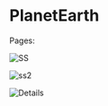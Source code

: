 # PlanetEarth

Pages:

![SS](https://github.com/ShrikeshB/PlanetEarth/assets/105501579/d847e09b-a958-423e-aaa7-b05f9134d4a8)

![ss2](https://github.com/ShrikeshB/PlanetEarth/assets/105501579/3198f819-fb91-4fcc-8e28-f85f6e707b70)

![Details](https://github.com/ShrikeshB/PlanetEarth/assets/105501579/42ca505d-717b-4c57-ad51-6f470a73d0f1)
